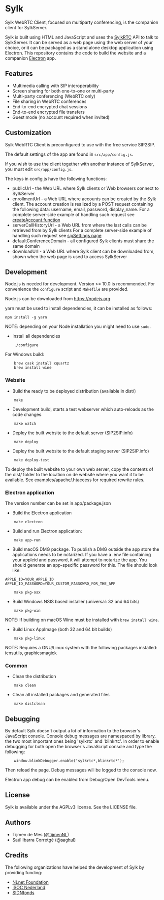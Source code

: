 
# Sylk

Sylk WebRTC Client, focused on multiparty conferencing, is the companion
client for SylkServer.

Sylk is built using HTML and JavaScript and uses the
[SylkRTC](https://github.com/AGProjects/sylkrtc.js) API to talk to
SylkServer.  It can be served as a web page using the web server of your
choice, or it can be packaged as a stand alone desktop application using
Electron.  This repository contains the code to build the website and a
companion [Electron](http://electron.atom.io) app.

## Features

* Multimedia calling with SIP interoperability
* Screen sharing for both one-to-one or multi-party
* Multi-party conferencing (WebRTC only)
* File sharing in WebRTC conferences
* End-to-end encrypted chat sessions
* End-to-end encrypted file transfers
* Guest mode (no account required when invited)

## Customization

Sylk WebRTC Client is preconfigured to use with the free service SIP2SIP.

The default settings of the app are found in `src/app/config.js`.

If you wish to use the client together with another instance of SylkServer,
you must edit `src/app/config.js`.

The keys in config.js have the following functions:

* publicUrl - the Web URL where Sylk clients or Web browsers connect to SylkServer
* enrollmentUrl - a Web URL where accounts can be created by the Sylk client.
The account creation is realized by a POST request containing the following
data: username, email, password, display_name. For a complete server-side
example of handling such request see [createAccount function](https://github.com/AGProjects/cdrtool/blob/master/library/sip_settings.php#L11891)
* serverCallHistoryUrl - a Web URL from where the last calls can be retrieved from by Sylk clients
For a complete server-side example of handling such request see [sipSettings page](https://github.com/AGProjects/cdrtool/blob/master/library/sip_settings.php)
* defaultConferenceDomain - all configured Sylk clients must share the same domain
* downloadUrl - a Web URL where Sylk client can be downloaded from, shown when the web page is used to access SylkServer

## Development

Node.js is needed for development.  Version >= 10.0 is recommended.  For
convenience the `configure` script and `Makefile`  are provided.

Node.js can be downloaded from https://nodejs.org

yarn must be used to install dependencies, it can be installed as
follows:

```
npm install -g yarn
```

NOTE: depending on your Node installation you might need to use `sudo`.

* Install all dependencies

```
    ./configure
```

For Windows build:

```
    brew cask install xquartz
    brew install wine
```


### Website

* Build the ready to be deployed distribution (available in dist/)

```
    make
```

* Development build, starts a test webserver which auto-reloads as the code changes

```
    make watch
```

* Deploy the built website to the default server (SIP2SIP.info)

```
    make deploy
```

* Deploy the built website to the default staging server (SIP2SIP.info)

```
    make deploy-test
```

To deploy the built website to your own web server, copy the contents of the
dist/ folder to the location on de website where you want it to be
available. See examples/apache/.htaccess for required rewrite rules.

### Electron application

The version number can be set in app/package.json

* Build the Electron application

```
    make electron
```

* Build and run Electron application:

```
    make app-run
```

* Build macOS DMG package. To publish a DMG outside the app store the
  applications needs to be notarized. If you have a .env file containing your
  appleid and password, it will attempt to notarize the app. You should
  generate an app-specific password for this. The file should look like:

```
APPLE_ID=YOUR_APPLE_ID
APPLE_ID_PASSWORD=YOUR_CUSTOM_PASSOWRD_FOR_THE_APP
```

```
    make pkg-osx
```

* Build Windows NSIS based installer (universal: 32 and 64 bits)

```
    make pkg-win
```

NOTE: If building on macOS Wine must be installed with `brew install wine`.

* Build Linux AppImage (both 32 and 64 bit builds)

```
    make pkg-linux
```

NOTE: Requires a GNU/Linux system with the following packages installed: icnsutils, graphicsmagick


### Common

* Clean the distribution

```
    make clean
```

* Clean all installed packages and generated files

```
    make distclean
```


## Debugging

By default Sylk doesn't output a lot of information to the browser's
JavaScript console.  Console debug messages are namespaced by library, the
two most important ones being 'sylkrtc' and 'blinkrtc'.  In order to enable
debugging for both open the browser's JavaScript console and type the
following:

```
    window.blinkDebugger.enable('sylkrtc*,blinkrtc*');
```

Then reload the page. Debug messages will be logged to the console now.

Electron app debug can be enabled from Debug/Open DevTools menu.


## License

Sylk is available under the AGPLv3 license. See the LICENSE file.


## Authors

* Tijmen de Mes ([@tijmenNL](https://github.com/tijmenNL))
* Saúl Ibarra Corretgé ([@saghul](https://github.com/saghul))


## Credits

The following organizations have helped the development of Sylk by providing funding:

* [NLnet Foundation](https://www.nlnet.nl)
* [ISOC Nederland](https://www.isoc.nl)
* [SIDNfonds](https://www.sidnfonds.nl)
